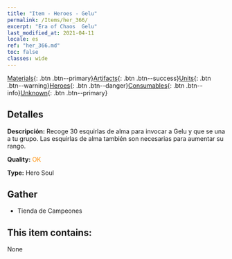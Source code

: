 ```yaml
---
title: "Item - Heroes - Gelu"
permalink: /Items/her_366/
excerpt: "Era of Chaos  Gelu"
last_modified_at: 2021-04-11
locale: es
ref: "her_366.md"
toc: false
classes: wide
---
```

 [Materials](/es/Items/){: .btn .btn--primary}[Artifacts](/es/Items/Artifacts/){: .btn .btn--success}[Units](/es/Items/Units/){: .btn .btn--warning}[Heroes](/es/Items/Heroes/){: .btn .btn--danger}[Consumables](/es/Items/Consumables/){: .btn .btn--info}[Unknown](/es/Items/Unknown/){: .btn .btn--primary}

## Detalles
 **Descripción:** Recoge 30 esquirlas de alma para invocar a Gelu y que se una a tu grupo. Las esquirlas de alma también son necesarias para aumentar su rango.

 **Quality:** <span style="color: #FF8C00">OK</span>

 **Type:** Hero Soul

## Gather

*    Tienda de Campeones 

## This item contains:

  None

